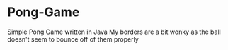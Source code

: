 # Pong-Game
Simple Pong Game written in Java
My borders are a bit wonky as the ball doesn't seem to bounce off of them properly
